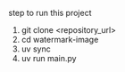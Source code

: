 step to run this project

1. git clone <repository_url>
2. cd watermark-image
3. uv sync
4. uv run main.py
